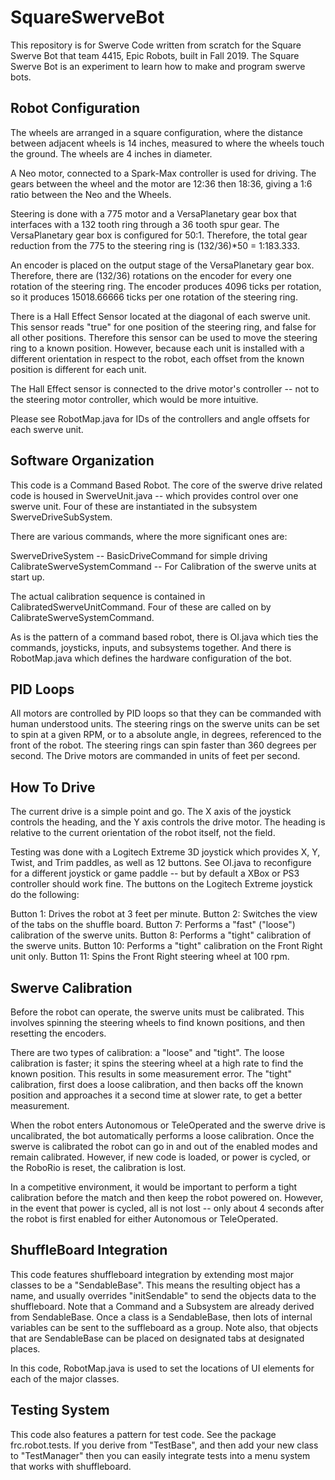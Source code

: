 # SquareSwerveBot

This repository is for Swerve Code written from scratch for the Square Swerve Bot that team 4415, Epic Robots, built in Fall 2019.  The Square Swerve Bot is an experiment to learn how to make and program swerve bots.

## Robot Configuration
The wheels are arranged in a square configuration, where the distance between adjacent wheels is 14 inches, measured to where the wheels touch the ground. The wheels are 4 inches in diameter.

A Neo motor, connected to a Spark-Max controller is used for driving. The gears between the wheel and the motor are 12:36 then 18:36, giving a 1:6 ratio between the Neo and the Wheels.

Steering is done with a 775 motor and a VersaPlanetary gear box that interfaces with a 132 tooth ring through a 36 tooth spur gear. The VersaPlanetary gear box is configured for 50:1. Therefore, the total gear reduction from the 775 to the steering ring is (132/36)*50 = 1:183.333.

An encoder is placed on the output stage of the VersaPlanetary gear box.  Therefore, there are (132/36) rotations on the
encoder for every one rotation of the steering ring. The encoder produces 4096 ticks per rotation, so it produces 15018.66666 ticks per one rotation of the steering ring.

There is a Hall Effect Sensor located at the diagonal of each swerve unit.  This sensor reads "true" for one position of
the steering ring, and false for all other positions. Therefore this sensor can be used to move the steering ring to a
known position.  However, because each unit is installed with a different orientation in respect to the robot, each
offset from the known position is different for each unit.

The Hall Effect sensor is connected to the drive motor's controller -- not to the steering motor controller, which would be more intuitive.

Please see RobotMap.java for IDs of the controllers and angle offsets for each swerve unit.

## Software Organization
This code is a Command Based Robot.  The core of the swerve drive related code is housed in SwerveUnit.java -- which provides control over one swerve unit.  Four of these are instantiated in the subsystem SwerveDriveSubSystem.  

There are various commands, where the more significant ones are: 

  SwerveDriveSystem               -- BasicDriveCommand for simple driving
  CalibrateSwerveSystemCommand    -- For Calibration of the swerve units at start up. 

The actual calibration sequence is contained in CalibratedSwerveUnitCommand.  Four of these are called on by CalibrateSwerveSystemCommand.

As is the pattern of a command based robot, there is OI.java which ties the commands, joysticks, inputs, and subsystems together.  And there is RobotMap.java which defines the hardware configuration of the bot.

## PID Loops
All motors are controlled by PID loops so that they can be commanded with human understood units.  The steering rings on the swerve units can be set to spin at a given RPM, or to a absolute angle, in degrees, referenced to the front of the robot.  The steering rings can spin faster than 360 degrees per second. The Drive motors are commanded in units of feet per second.

## How To Drive
The current drive is a simple point and go.  The X axis of the joystick controls the heading, and the Y axis controls the drive motor.  The heading is relative to the current orientation of the robot itself, not the field. 

Testing was done with a Logitech Extreme 3D joystick which provides X, Y, Twist, and Trim paddles, as well as 12 buttons. See OI.java to reconfigure for a different joystick or game paddle -- but by default a XBox or PS3 controller should work fine.  The buttons on the Logitech Extreme joystick do the following:

  Button 1:  Drives the robot at 3 feet per minute.
  Button 2:  Switches the view of the tabs on the shuffle board.
  Button 7:  Performs a "fast" ("loose") calibration of the swerve units.
  Button 8:  Performs a "tight" calibration of the swerve units.
  Button 10:  Performs a "tight" calibration on the Front Right unit only.
  Button 11:  Spins the Front Right steering wheel at 100 rpm.


## Swerve Calibration

Before the robot can operate, the swerve units must be calibrated.  This involves spinning the steering wheels to find known positions, and then resetting the encoders.  

There are two types of calibration: a "loose" and "tight".  The loose calibration is faster; it spins the steering wheel at a high rate to find the known position.  This results in some measurement error.  The "tight" calibration, first does a loose calibration, and then backs off the known position and approaches it a second time at slower rate, to get a better measurement.  

When the robot enters Autonomous or TeleOperated and the swerve drive is uncalibrated, the bot automatically performs a loose calibration.  Once the swerve is calibrated the robot can go in and out of the enabled modes and remain calibrated. However, if new code is loaded, or power is cycled, or the RoboRio is reset, the calibration is lost.

In a competitive environment, it would be important to perform a tight calibration before the match and then keep the robot powered on.  However, in the event that power is cycled, all is not lost -- only about 4 seconds after the robot is first enabled for either Autonomous or TeleOperated.

## ShuffleBoard Integration
This code features shuffleboard integration by extending most major classes to be a "SendableBase".  This means the resulting object has a name, and usually overrides "initSendable" to send the objects data to the shuffleboard.  Note that a Command and a Subsystem are already derived from SendableBase.  Once a class is a SendableBase, then lots of internal variables can be sent to the suffleboard as a group.  Note also, that objects that are SendableBase can be placed on designated tabs at designated places.
 
In this code, RobotMap.java is used to set the locations of UI elements for each of the major classes.  

## Testing System
This code also features a pattern for test code.  See the package frc.robot.tests.   If you derive from "TestBase", and then add your new class to "TestManager" then you can easily integrate tests into a menu system that works with shuffleboard. 


